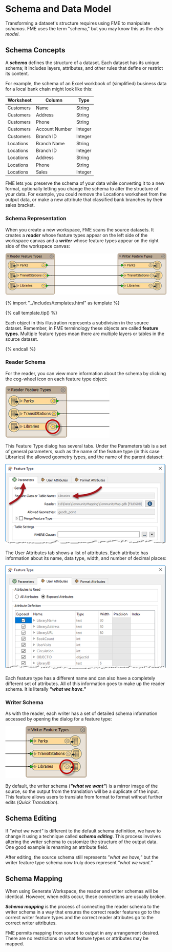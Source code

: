 # Schema and Data Model

Transforming a dataset's structure requires using FME to manipulate *schemas*. FME uses the term "schema," but you may know this as the *data model*.

## Schema Concepts

A ***schema*** defines the structure of a dataset. Each dataset has its unique schema; it includes layers, attributes, and other rules that define or restrict its content.

For example, the schema of an Excel workbook of (simplified) business data for a local bank chain might look like this:

|Worksheet|Column|Type|
|-|-|-|
|Customers|Name|String|
|Customers|Address|String|
|Customers|Phone|String|
|Customers|Account Number|Integer|
|Customers|Branch ID|Integer|
|Locations|Branch Name|String|
|Locations|Branch ID|Integer|
|Locations|Address|String|
|Locations|Phone|String|
|Locations|Sales|Integer|

FME lets you preserve the schema of your data while converting it to a new format, optionally letting you change the schema to alter the structure of your data. For example, you could remove the Locations worksheet from the output data, or make a new attribute that classified bank branches by their sales bracket.

### Schema Representation

When you create a new workspace, FME scans the source datasets. It creates a ***reader*** whose feature types appear on the left side of the workspace canvas and a ***writer*** whose feature types appear on the right side of the workspace canvas:

![](./Images/Img2.003.ReaderWriterFeatureTypes.png)

{% import "../includes/templates.html" as template %}

{% call template.tip() %}

  Each object in this illustration represents a subdivision in the source dataset. Remember, in FME terminology these objects are called <strong>feature types</strong>. Multiple feature types mean there are multiple layers or tables in the source dataset.

{% endcall %}

### Reader Schema

For the reader, you can view more information about the schema by clicking the cog-wheel icon on each feature type object:

![](./Images/Img2.004.ReaderFeatureTypePropertiesButton.png)

This Feature Type dialog has several tabs. Under the Parameters tab is a set of general parameters, such as the name of the feature type (in this case Libraries) the allowed geometry types, and the name of the parent dataset:

![](./Images/Img2.005.ReaderFeatureTypePropertiesDialog.png)

The User Attributes tab shows a list of attributes. Each attribute has information about its name, data type, width, and number of decimal places:

![](./Images/Img2.006.ReaderFeatureTypePropertiesAttrs.png)

Each feature type has a different name and can also have a completely different set of attributes. All of this information goes to make up the reader schema. It is literally ***"what we have."***

### Writer Schema

As with the reader, each writer has a set of detailed schema information accessed by opening the dialog for a feature type:

![](./Images/Img2.007.WriterFeatureTypePropertiesButton.png)

By default, the writer schema (***"what we want"***) is a mirror image of the source, so the output from the translation will be a duplicate of the input. This feature allows users to translate from format to format without further edits (*Quick Translation*).

## Schema Editing

If *"what we want"* is different to the default schema definition, we have to change it using a technique called ***schema editing***. This process involves altering the writer schema to customize the structure of the output data. One good example is renaming an attribute field.

After editing, the source schema still represents *"what we have,"* but the writer feature type schema now truly does represent *"what we want."*

## Schema Mapping

When using Generate Workspace, the reader and writer schemas will be identical. However, when edits occur, these connections are usually broken.

***Schema mapping*** is the process of connecting the reader schema to the writer schema in a way that ensures the correct reader features go to the correct writer feature types and the correct reader attributes go to the correct writer attributes.

FME permits mapping from source to output in any arrangement desired. There are no restrictions on what feature types or attributes may be mapped.
